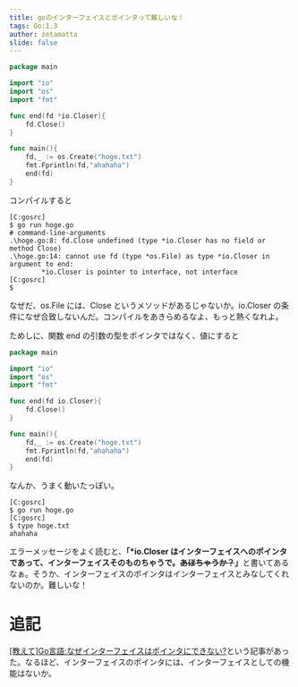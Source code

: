 ```yaml
---
title: goのインターフェイスとポインタって難しいな！
tags: Go:1.3
author: zetamatta
slide: false
---
```

```hoge.go
package main

import "io"
import "os"
import "fmt"

func end(fd *io.Closer){
	fd.Close()
}

func main(){
	fd,_ := os.Create("hoge.txt")
	fmt.Fprintln(fd,"ahahaha")
	end(fd)
}
```

コンパイルすると

```text
[C:gosrc]
$ go run hoge.go
# command-line-arguments
.\hoge.go:8: fd.Close undefined (type *io.Closer has no field or method Close)
.\hoge.go:14: cannot use fd (type *os.File) as type *io.Closer in argument to end:
        *io.Closer is pointer to interface, not interface
[C:gosrc]
$
```

なぜだ、os.File には、Close というメソッドがあるじゃないか。io.Closer の条件になぜ合致しないんだ。コンパイルをあきらめるなよ、もっと熱くなれよ。

ためしに、関数 end の引数の型をポインタではなく、値にすると

```hoge.go
package main

import "io"
import "os"
import "fmt"

func end(fd io.Closer){
	fd.Close()
}

func main(){
	fd,_ := os.Create("hoge.txt")
	fmt.Fprintln(fd,"ahahaha")
	end(fd)
}
```

なんか、うまく動いたっぽい。

```
[C:gosrc]
$ go run hoge.go
[C:gosrc]
$ type hoge.txt
ahahaha
```

エラーメッセージをよく読むと、<b>「*io.Closer はインターフェイスへのポインタであって、インターフェイスそのものちゃうで。<del>あほちゃうか？</del>」</b>と書いてあるなぁ。そうか、インターフェイスのポインタはインターフェイスとみなしてくれないのか。難しいな！

# 追記

[[教えて]Go言語:なぜインターフェイスはポインタにできない?](http://qiita.com/suin/items/68ed7020d21dca047a73)という記事があった。なるほど、インターフェイスのポインタには、インターフェイスとしての機能はないか。

